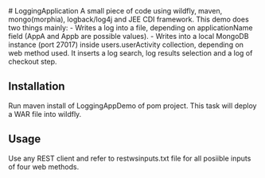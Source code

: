<snippet>
  <content>
# LoggingApplication
A small piece of code using wildfly, maven, mongo(morphia), logback/log4j and JEE CDI framework. This demo does two things mainly:
- Writes a log into a file, depending on applicationName field (AppA and Appb are possible values).
- Writes into a local MongoDB instance (port 27017) inside users.userActivity collection, depending on web method used. It inserts a log search, log results selection and a log of checkout step.

## Installation
Run maven install of LoggingAppDemo of pom project. This task will deploy a WAR file into wildfly.

## Usage
Use any REST client and refer to restwsinputs.txt file for all posiible inputs of four web methods.
</content>
</snippet>

